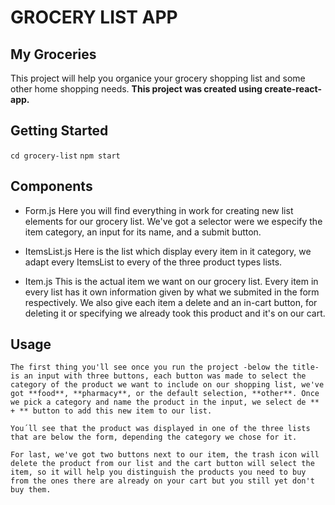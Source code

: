 # GROCERY LIST APP

## My Groceries

This project will help you organice your grocery shopping list and some other home shopping needs. **This project was created using create-react-app.**

## Getting Started

`cd grocery-list`
`npm start`

## Components

- Form.js
    Here you will find everything in work for creating new list elements for our grocery list. We've got a selector were we especify the item category, an input for its name, and a submit button.

- ItemsList.js
    Here is the list which display every item in it category, we adapt every ItemsList to every of the three product types lists.

- Item.js
    This is the actual item we want on our grocery list. Every item in every list has it own information given by what we submited in the form respectively. We also give each item a delete and an in-cart button, for deleting it or specifying we already took this product and it's on our cart.

## Usage
    
    The first thing you'll see once you run the project -below the title- is an input with three buttons, each button was made to select the category of the product we want to include on our shopping list, we've got **food**, **pharmacy**, or the default selection, **other**. Once we pick a category and name the product in the input, we select de ** + ** button to add this new item to our list.

    You´ll see that the product was displayed in one of the three lists that are below the form, depending the category we chose for it.
    
    For last, we've got two buttons next to our item, the trash icon will delete the product from our list and the cart button will select the item, so it will help you distinguish the products you need to buy from the ones there are already on your cart but you still yet don't buy them.

